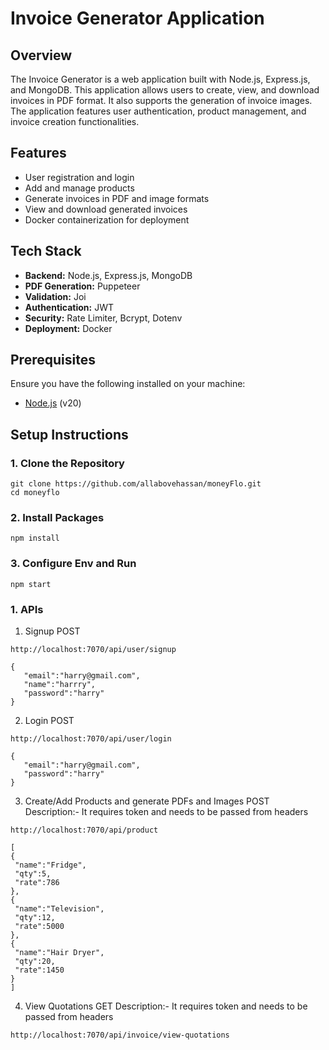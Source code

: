 # Invoice Generator Application

## Overview

The Invoice Generator is a web application built with Node.js, Express.js, and MongoDB. This application allows users to create, view, and download invoices in PDF format. It also supports the generation of invoice images. The application features user authentication, product management, and invoice creation functionalities.

## Features

- User registration and login
- Add and manage products
- Generate invoices in PDF and image formats 
- View and download generated invoices
- Docker containerization for deployment

## Tech Stack

- **Backend:** Node.js, Express.js, MongoDB
- **PDF Generation:** Puppeteer
- **Validation:** Joi
- **Authentication:** JWT
- **Security:** Rate Limiter, Bcrypt, Dotenv
- **Deployment:** Docker

## Prerequisites

Ensure you have the following installed on your machine:

- [Node.js](https://nodejs.org/) (v20)

## Setup Instructions

### 1. Clone the Repository

```
git clone https://github.com/allabovehassan/moneyFlo.git
cd moneyflo
```
### 2. Install Packages
```
npm install
```
### 3. Configure Env and Run
```
npm start
```

### 1. APIs 

 1. Signup 
 POST
 ```
 http://localhost:7070/api/user/signup

{
    "email":"harry@gmail.com",
    "name":"harrry",
    "password":"harry"
}

```

 2. Login 
 POST
 ```
 http://localhost:7070/api/user/login

{
    "email":"harry@gmail.com",
    "password":"harry"
}

```
 3. Create/Add Products and generate PDFs and Images 
 POST
 Description:- It requires token and needs to be passed from headers
 ```
 http://localhost:7070/api/product

[
{
  "name":"Fridge",
  "qty":5,
  "rate":786
},
{
  "name":"Television",
  "qty":12,
  "rate":5000
},
{
  "name":"Hair Dryer",
  "qty":20,
  "rate":1450
}
]

```

 4. View Quotations
 GET
 Description:- It requires token and needs to be passed from headers
 ```
http://localhost:7070/api/invoice/view-quotations

```
